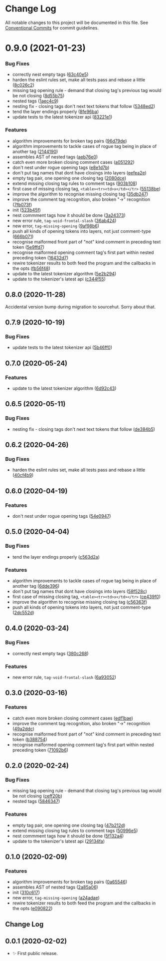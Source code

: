 # Change Log

All notable changes to this project will be documented in this file.
See [Conventional Commits](https://conventionalcommits.org) for commit guidelines.

# 0.9.0 (2021-01-23)


### Bug Fixes

* correctly nest empty tags ([63c40e5](https://github.com/codsen/codsen/commit/63c40e580a219d86c8e247b510d233b2ce80b15e))
* harden the eslint rules set, make all tests pass and rebase a little ([8c026c2](https://github.com/codsen/codsen/commit/8c026c2101f16ad45d82011e686bfa1d8ab1c33f))
* missing tag opening rule - demand that closing tag's previous tag would be not closing ([8d55b75](https://github.com/codsen/codsen/commit/8d55b75fa1129d5ee667524cdf7a0e624ceeb045))
* nested tags ([1aec4c9](https://github.com/codsen/codsen/commit/1aec4c9cb0fcf511661060a160278dce680f3229))
* nesting fix - closing tags don't next text tokens that follow ([5348ed2](https://github.com/codsen/codsen/commit/5348ed2b931870a8ad2be4a26713e956ccfbc2bc))
* tend the layer endings properly ([8fe96ba](https://github.com/codsen/codsen/commit/8fe96ba6613733c5cba9672330c55dcf7e442661))
* update tests to the latest tokenizer api ([83221e1](https://github.com/codsen/codsen/commit/83221e14b41d91ca571bd124177d34e92cd58f3f))


### Features

* algorithm improvements for broken tag pairs ([96d79de](https://github.com/codsen/codsen/commit/96d79de2a4c55691e723171d28c8a6cf263ed34b))
* algorithm improvements to tackle cases of rogue tag being in place of another tag ([2144190](https://github.com/codsen/codsen/commit/214419095a250be33b42c91d0f67d4c62097d380))
* assembles AST of nested tags ([aeb76e0](https://github.com/codsen/codsen/commit/aeb76e0d7d177034c41dbba88fd648a5218023f4))
* catch even more broken closing comment cases ([a051292](https://github.com/codsen/codsen/commit/a051292306b933c2ac62d1f55a669afc925cce97))
* don't nest under rogue opening tags ([e8e1d7b](https://github.com/codsen/codsen/commit/e8e1d7b9e58520a32ec41a8296a77e268de2db71))
* don't put tag names that dont have closings into layers ([eefea2e](https://github.com/codsen/codsen/commit/eefea2ebfff2ddc01e6b30d46ce0857ee3164706))
* empty tag pair, one opening one closing tag ([2080dce](https://github.com/codsen/codsen/commit/2080dce52359343609360810f08f557ea9f1f530))
* extend missing closing tag rules to comment tags ([903b108](https://github.com/codsen/codsen/commit/903b1085b6ed08584543d0502543ebb0f72abd27))
* first case of missing closing tag, `<table><tr><td>x</td></tr>` ([55138be](https://github.com/codsen/codsen/commit/55138be38ca28acbea7de2be193a424b9a05c6c5))
* improve the algorithm to recognise missing closing tag ([35db247](https://github.com/codsen/codsen/commit/35db2476a3ed49905c5256b4ed1475f86d5fea2c))
* improve the comment tag recognition, also broken "->" recognition ([7fb073f](https://github.com/codsen/codsen/commit/7fb073f12826806d1840db918fd5f71e2d0a8e51))
* init ([523b45f](https://github.com/codsen/codsen/commit/523b45f6589debb318f6d548de461935649df18e))
* nest commment tags how it should be done ([3a24373](https://github.com/codsen/codsen/commit/3a24373ee9d587b319e62fafd12e5385bd6ef1da))
* new error rule, `tag-void-frontal-slash` ([36ab424](https://github.com/codsen/codsen/commit/36ab42488cc29718c69ff732373d53e7037e462a))
* new error, `tag-missing-opening` ([9af98b6](https://github.com/codsen/codsen/commit/9af98b6b95c35768cda29ceddb4fbabd98460461))
* push all kinds of opening tokens into layers, not just comment-type ([666b071](https://github.com/codsen/codsen/commit/666b07143d3e6c78ca07878061cddb8fc0603903))
* recognise malformed front part of "not" kind comment in preceding text token ([5e9ffd7](https://github.com/codsen/codsen/commit/5e9ffd75716c8ba06b657d5b6a8637288b904c31))
* recognise malformed opening comment tag's first part within nested preceding token ([16432d7](https://github.com/codsen/codsen/commit/16432d73cfbd270501473e704621224aae353cf4))
* rewire tokenizer results to both feed the program and the callbacks in the opts ([fb56f48](https://github.com/codsen/codsen/commit/fb56f48212f590e276469e7c270a8cdda1828a08))
* update to the latest tokenizer algorithm ([5e2b294](https://github.com/codsen/codsen/commit/5e2b294dc3294d3031b60e1fed158fe56f74408a))
* update to the tokenizer's latest api ([c344f55](https://github.com/codsen/codsen/commit/c344f55d1143d539bd08f4d3cfa923dba3bbfaf3))





## 0.8.0 (2020-11-28)

Accidental version bump during migration to sourcehut. Sorry about that.

## 0.7.9 (2020-10-19)

### Bug Fixes

- update tests to the latest tokenizer api ([5b46ff0](https://gitlab.com/codsen/codsen/commit/5b46ff094d714bf25ceaf1808fa201a7dd9334b8))

## 0.7.0 (2020-05-24)

### Features

- update to the latest tokenizer algorithm ([6d92c43](https://gitlab.com/codsen/codsen/commit/6d92c430d23a116a7c4a643b3caf92b1c785a515))

## 0.6.5 (2020-05-11)

### Bug Fixes

- nesting fix - closing tags don't next text tokens that follow ([de384b5](https://gitlab.com/codsen/codsen/commit/de384b5a3e89f6521cc4c080da1f9de3ebe96f4f))

## 0.6.2 (2020-04-26)

### Bug Fixes

- harden the eslint rules set, make all tests pass and rebase a little ([40cf4b9](https://gitlab.com/codsen/codsen/commit/40cf4b9dcb2dd1beca40d4ad4f72a9c9b07c5ad4))

## 0.6.0 (2020-04-19)

### Features

- don't nest under rogue opening tags ([54e0947](https://gitlab.com/codsen/codsen/commit/54e0947d3fd6de81347345571c6d04669124865b))

## 0.5.0 (2020-04-04)

### Bug Fixes

- tend the layer endings properly ([c563d2a](https://gitlab.com/codsen/codsen/commit/c563d2a73955a5d45ec4af54b34a2de36ae72ce5))

### Features

- algorithm improvements to tackle cases of rogue tag being in place of another tag ([6dde396](https://gitlab.com/codsen/codsen/commit/6dde3963d2c745f6270b0d4f005ae2f426cae886))
- don't put tag names that dont have closings into layers ([58f528c](https://gitlab.com/codsen/codsen/commit/58f528c69bde19885ec6eb44d7bbc59782fc80ea))
- first case of missing closing tag, `<table><tr><td>x</td></tr>` ([ce439f0](https://gitlab.com/codsen/codsen/commit/ce439f09d815c1ad9c94ce806030f5020fec44f9))
- improve the algorithm to recognise missing closing tag ([c56363f](https://gitlab.com/codsen/codsen/commit/c56363f7b78d38dde8e76c4c73bb2af755392bcb))
- push all kinds of opening tokens into layers, not just comment-type ([2dc552d](https://gitlab.com/codsen/codsen/commit/2dc552de19d720841463f3aec585532015726c4d))

## 0.4.0 (2020-03-24)

### Bug Fixes

- correctly nest empty tags ([380c268](https://gitlab.com/codsen/codsen/commit/380c26893d8cd05e2d07c7d6110167183cf8cce0))

### Features

- new error rule, `tag-void-frontal-slash` ([6a93052](https://gitlab.com/codsen/codsen/commit/6a930521f5a7f11f0a57183006d19bae29c013ff))

## 0.3.0 (2020-03-16)

### Features

- catch even more broken closing comment cases ([edf1bae](https://gitlab.com/codsen/codsen/commit/edf1baed7fbed1fb4d90162f1e27bc1e0eec6563))
- improve the comment tag recognition, also broken "->" recognition ([49a2ddc](https://gitlab.com/codsen/codsen/commit/49a2ddc9b6f6e14c3c9e36c03c2352e90149979e))
- recognise malformed front part of "not" kind comment in preceding text token ([b388754](https://gitlab.com/codsen/codsen/commit/b388754b0a1a54e92ae94e47d0b7f0d14b2a7b4c))
- recognise malformed opening comment tag's first part within nested preceding token ([71092b6](https://gitlab.com/codsen/codsen/commit/71092b695dd54b8230045af8a4379bd9fa4e20a4))

## 0.2.0 (2020-02-24)

### Bug Fixes

- missing tag opening rule - demand that closing tag's previous tag would be not closing ([ceff20b](https://gitlab.com/codsen/codsen/commit/ceff20b01d27debd4e789150504e7488c9fdbc12))
- nested tags ([5846347](https://gitlab.com/codsen/codsen/commit/584634757cf5514f3db9c3b20c211f7f855aa7e8))

### Features

- empty tag pair, one opening one closing tag ([47b212d](https://gitlab.com/codsen/codsen/commit/47b212d2ba3c479ae5df422b58883cd99d7adae4))
- extend missing closing tag rules to comment tags ([50996e5](https://gitlab.com/codsen/codsen/commit/50996e56ceafdb0ed6474d023b5971ec8cc266a9))
- nest commment tags how it should be done ([5f132a4](https://gitlab.com/codsen/codsen/commit/5f132a45e20eb7bd8ec0472a8094a6350d76ced7))
- update to the tokenizer's latest api ([29134fa](https://gitlab.com/codsen/codsen/commit/29134fa826203dda8dac40863253a8415b23484f))

## 0.1.0 (2020-02-09)

### Features

- algorithm improvements for broken tag pairs ([0a65546](https://gitlab.com/codsen/codsen/commit/0a65546f4b2f0b9427dca646a6b8a69e2f6f1d3c))
- assembles AST of nested tags ([2a85a06](https://gitlab.com/codsen/codsen/commit/2a85a06afd1e9d9512c63ce5e5f86ee636caa1d2))
- init ([310c617](https://gitlab.com/codsen/codsen/commit/310c6174d21cb95fc87507e0a611f29968d6d1ba))
- new error, `tag-missing-opening` ([a24adae](https://gitlab.com/codsen/codsen/commit/a24adae568c75079f8205df198c95bcb1c66d524))
- rewire tokenizer results to both feed the program and the callbacks in the opts ([e090822](https://gitlab.com/codsen/codsen/commit/e09082273f9cd82c0f40c48b2079536be8819689))

## Change Log

## 0.0.1 (2020-02-02)

- ✨ First public release.
